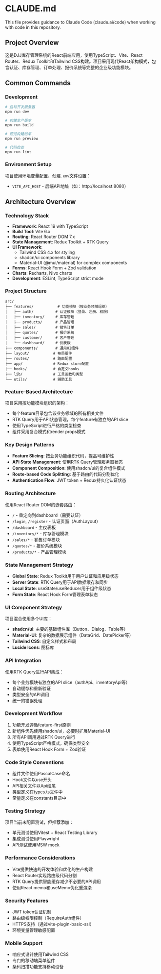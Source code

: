 # CLAUDE.md

This file provides guidance to Claude Code (claude.ai/code) when working with code in this repository.

## Project Overview
这是DJJ库存管理系统的React前端应用，使用TypeScript、Vite、React Router、Redux Toolkit和Tailwind CSS构建。项目采用现代React架构模式，包含认证、库存管理、订单处理、报价系统等完整的企业级功能模块。

## Common Commands

### Development
```bash
# 启动开发服务器
npm run dev

# 构建生产版本
npm run build

# 预览构建结果
npm run preview

# 代码检查
npm run lint
```

### Environment Setup
项目使用环境变量配置，创建`.env`文件设置：
- `VITE_API_HOST` - 后端API地址（如：http://localhost:8080）

## Architecture Overview

### Technology Stack
- **Framework**: React 19 with TypeScript
- **Build Tool**: Vite 6.x
- **Routing**: React Router DOM 7.x
- **State Management**: Redux Toolkit + RTK Query
- **UI Framework**: 
  - Tailwind CSS 4.x for styling
  - shadcn/ui components library
  - Material-UI (@mui/material) for complex components
- **Forms**: React Hook Form + Zod validation
- **Charts**: Recharts, Nivo charts
- **Development**: ESLint, TypeScript strict mode

### Project Structure
```
src/
├── features/           # 功能模块（按业务领域组织）
│   ├── auth/          # 认证模块（登录、注册、权限）
│   ├── inventory/     # 库存管理
│   ├── products/      # 产品管理
│   ├── sales/         # 销售订单
│   ├── quotes/        # 报价系统
│   ├── customer/      # 客户管理
│   └── dashboard/     # 仪表板
├── components/        # 通用UI组件
├── layout/           # 布局组件
├── routes/           # 路由配置
├── app/              # Redux store配置
├── hooks/            # 自定义hooks
├── lib/              # 工具函数和类型
└── utils/            # 辅助工具
```

### Feature-Based Architecture
项目采用按功能模块组织的架构：
- 每个feature目录包含该业务领域的所有相关文件
- RTK Query用于API状态管理，每个feature有独立的API slice
- 使用TypeScript进行严格的类型检查
- 组件采用复合模式和render props模式

### Key Design Patterns
- **Feature Slicing**: 按业务功能组织代码，提高可维护性
- **API State Management**: 使用RTK Query管理服务器状态
- **Component Composition**: 使用shadcn/ui的复合组件模式
- **Route-based Code Splitting**: 基于路由的代码分割优化
- **Authentication Flow**: JWT token + Redux持久化认证状态

### Routing Architecture
使用React Router DOM的嵌套路由：
- `/` - 重定向到dashboard（需要认证）
- `/login`, `/register` - 认证页面（AuthLayout）
- `/dashboard` - 主仪表板
- `/inventory/*` - 库存管理模块
- `/sales/*` - 销售订单模块
- `/quotes/*` - 报价系统模块
- `/products/*` - 产品管理模块

### State Management Strategy
- **Global State**: Redux Toolkit用于用户认证和应用级状态
- **Server State**: RTK Query用于API数据缓存和同步
- **Local State**: useState/useReducer用于组件级状态
- **Form State**: React Hook Form管理表单状态

### UI Component Strategy
项目混合使用多个UI库：
- **shadcn/ui**: 主要的基础组件库（Button、Dialog、Table等）
- **Material-UI**: 复杂的数据展示组件（DataGrid、DatePicker等）
- **Tailwind CSS**: 自定义样式和布局
- **Lucide Icons**: 图标库

### API Integration
使用RTK Query进行API集成：
- 每个业务模块有独立的API slice（authApi、inventoryApi等）
- 自动缓存和重新验证
- 类型安全的API调用
- 统一的错误处理

### Development Workflow
1. 功能开发遵循feature-first原则
2. 新组件优先使用shadcn/ui，必要时扩展Material-UI
3. 所有API调用通过RTK Query进行
4. 使用TypeScript严格模式，确保类型安全
5. 表单使用React Hook Form + Zod验证

### Code Style Conventions
- 组件文件使用PascalCase命名
- Hook文件以use开头
- API相关文件以Api结尾
- 类型定义在types.ts文件中
- 常量定义在constants目录中

### Testing Strategy
项目当前未配置测试，但推荐添加：
- 单元测试使用Vitest + React Testing Library
- 集成测试使用Playwright
- API测试使用MSW mock

### Performance Considerations
- Vite提供快速的开发体验和优化的生产构建
- React Router实现路由级代码分割
- RTK Query提供智能缓存减少不必要的API调用
- 使用React.memo和useMemo优化重渲染

### Security Features
- JWT token认证机制
- 路由级权限控制（RequireAuth组件）
- HTTPS支持（通过vite-plugin-basic-ssl）
- 环境变量管理敏感配置

### Mobile Support
- 响应式设计使用Tailwind CSS
- 专门的移动端菜单组件
- 条码扫描功能支持移动设备